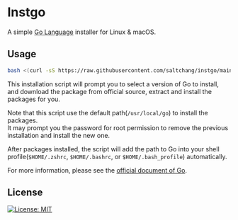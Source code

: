 # Instgo

A simple [Go Language](https://golang.org) installer for Linux & macOS.

## Usage

```bash
bash <(curl -sS https://raw.githubusercontent.com/saltchang/instgo/main/instgo)
```

This installation script will prompt you to select a version of Go to install,  
and download the package from official source, extract and install the packages for you.

Note that this script use the default path(`/usr/local/go`) to install the packages.  
It may prompt you the password for root permission to remove the previous installation and install the new one.

After packages installed, the script will add the path to Go into your shell profile(`$HOME/.zshrc`, `$HOME/.bashrc`, or `$HOME/.bash_profile`) automatically.

For more information, please see the [official document of Go](https://golang.org/doc/install).

## License

[![License: MIT](https://img.shields.io/badge/License-MIT-blue.svg)](https://github.com/saltchang/instgo/blob/main/LICENSE)
